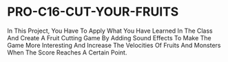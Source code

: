 # PRO-C16-CUT-YOUR-FRUITS
In This Project, You Have To Apply What You Have Learned In The Class And Create A Fruit Cutting Game By Adding Sound Effects To Make The Game More Interesting And Increase The Velocities Of Fruits And Monsters When The Score Reaches A Certain Point.

